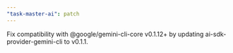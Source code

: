 ```yaml
---
"task-master-ai": patch
---
```


Fix compatibility with @google/gemini-cli-core v0.1.12+ by updating ai-sdk-provider-gemini-cli to v0.1.1.